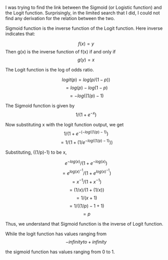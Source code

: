 
I was trying to find the link between the Sigmoid (or Logistic function) and the Logit function. Surprisingly, in the limited search that I did, I could not find any derivation for the relation between the two.

Sigmoid function is the inverse function of the Logit function. Here inverse indicates that:

$$f(x) = y$$
Then g(x) is the inverse function of f(x) if and only if
$$g(y) = x$$

The Logit function is the log of odds ratio. 

$$logit(p) = log(p/(1-p))$$
$$         = log(p) - log(1-p)$$
$$         = -log((1/p)-1)$$

The Sigmoid function is given by
$$1/(1+e^{-x})$$

Now substituting x with the logit function output, we get
$$1/(1+e^{-(-log((1/p)-1)})$$
$$=1/(1+(1/e^{-log((1/p)-1)}))$$

Substituting, ((1/p)-1) to be x,

$$e^{-log(x)}/(1+e^{-log(x)})$$
$$=e^{log(x)}^{-1}/(1+e^{log(x)}^{-1})$$
$$=x^{-1}/(1+x^{-1})$$
$$=(1/x)/(1+(1/x))$$
$$=1/(x+1)$$
$$=1/((1/p)-1+1)$$
$$=p$$

Thus, we understand that Sigmoid function is the inverse of Logit function.

While the logit function has values ranging from 
$$-infinity to +infinity$$

the sigmoid function has values ranging from 0 to 1.
